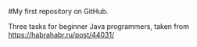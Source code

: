 #My first repository on GitHub.

Three tasks for beginner Java programmers, taken from https://habrahabr.ru/post/44031/

